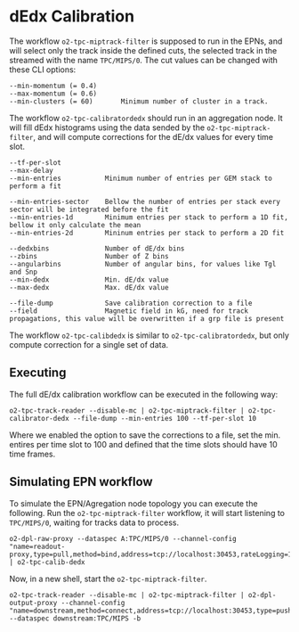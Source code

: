 <!-- doxy
\page refTPCcalibrationCalibdEdx dEdx Calibration
/doxy -->

# dEdx Calibration

The workflow `o2-tpc-miptrack-filter` is supposed to run in the EPNs, and will select only the track inside the defined cuts, the selected track in the streamed with the name `TPC/MIPS/0`. The cut values can be changed with these CLI options:

```
--min-momentum (= 0.4)
--max-momentum (= 0.6)
--min-clusters (= 60)       Minimum number of cluster in a track.
```

The workflow `o2-tpc-calibratordedx` should run in an aggregation node. It will fill dEdx histograms using the data sended by the `o2-tpc-miptrack-filter`, and will compute corrections for the dE/dx values for every time slot.

```
--tf-per-slot
--max-delay
--min-entries           Minimum number of entries per GEM stack to perform a fit

--min-entries-sector    Bellow the number of entries per stack every sector will be integrated before the fit
--min-entries-1d        Minimum entries per stack to perform a 1D fit, bellow it only calculate the mean
--min-entries-2d        Mininum entries per stack to perform a 2D fit

--dedxbins              Number of dE/dx bins
--zbins                 Number of Z bins
--angularbins           Number of angular bins, for values like Tgl and Snp
--min-dedx              Min. dE/dx value
--max-dedx              Max. dE/dx value

--file-dump             Save calibration correction to a file
--field                 Magnetic field in kG, need for track propagations, this value will be overwritten if a grp file is present
```

The workflow `o2-tpc-calibdedx` is similar to `o2-tpc-calibratordedx`, but only compute correction for a single set of data.

## Executing

The full dE/dx calibration workflow can be executed in the following way:

```
o2-tpc-track-reader --disable-mc | o2-tpc-miptrack-filter | o2-tpc-calibrator-dedx --file-dump --min-entries 100 --tf-per-slot 10
```

Where we enabled the option to save the corrections to a file, set the min. entires per time slot to 100 and defined that the time slots should have 10 time frames.

## Simulating EPN workflow

To simulate the EPN/Agregation node topology you can execute the following.
Run the `o2-tpc-miptrack-filter` workflow, it will start listening to `TPC/MIPS/0`, waiting for tracks data to process.

```
o2-dpl-raw-proxy --dataspec A:TPC/MIPS/0 --channel-config "name=readout-proxy,type=pull,method=bind,address=tcp://localhost:30453,rateLogging=1,transport=zeromq" | o2-tpc-calib-dedx
```

Now, in a new shell, start the `o2-tpc-miptrack-filter`.

```
o2-tpc-track-reader --disable-mc | o2-tpc-miptrack-filter | o2-dpl-output-proxy --channel-config "name=downstream,method=connect,address=tcp://localhost:30453,type=push,transport=zeromq" --dataspec downstream:TPC/MIPS -b
```
